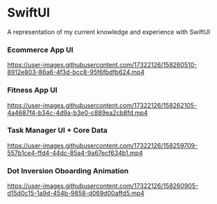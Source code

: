 # SwiftUI
A representation of my current knowledge and experience with SwiftUI

### Ecommerce App UI
https://user-images.githubusercontent.com/17322126/158260510-8912e803-86a6-4f3d-bcc8-95f6fbdfb624.mp4

### Fitness App UI
https://user-images.githubusercontent.com/17322126/158262105-4a4687f4-b34c-4d9a-b3e0-c889ea2cb8fd.mp4

### Task Manager UI + Core Data
https://user-images.githubusercontent.com/17322126/158259709-557b1ce4-ffd4-44dc-85a4-9a67ecf634b1.mp4


### Dot Inversion Oboarding Animation
https://user-images.githubusercontent.com/17322126/158260905-d15d0c15-1a9d-454b-9858-d069d00affd5.mp4


